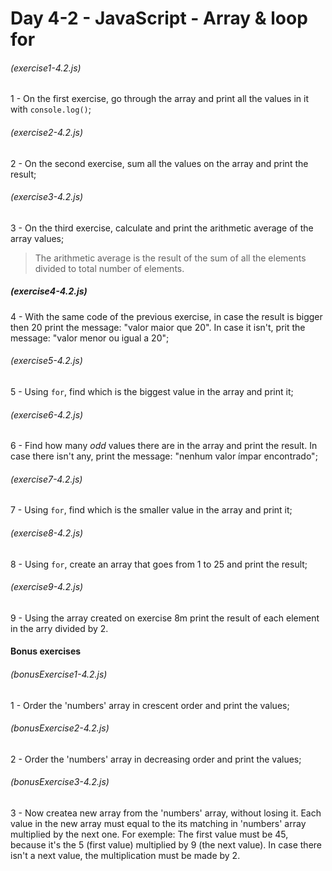 # Day 4-2 - JavaScript - Array & loop for

###### (exercise1-4.2.js)

1 - On the first exercise, go through the array and print all the values in it with `console.log()`;

###### (exercise2-4.2.js)

2 - On the second exercise, sum all the values on the array and print the result;

###### (exercise3-4.2.js)

3 - On the third exercise, calculate and print the arithmetic average of the array values;
  > The arithmetic average is the result of the sum of all the elements divided to total number of elements.

##### (exercise4-4.2.js)

4 - With the same code of the previous exercise, in case the result is bigger then 20 print the message: "valor maior que 20". In case it isn't, prit the message: "valor menor ou igual a 20";

###### (exercise5-4.2.js)

5 - Using `for`, find which is the biggest value in the array and print it;

###### (exercise6-4.2.js)

6 - Find how many _odd_ values there are in the array and print the result. In case there isn't any, print the message: "nenhum valor ímpar encontrado";

###### (exercise7-4.2.js)

7 - Using `for`, find which is the smaller value in the array and print it;

###### (exercise8-4.2.js)

8 - Using `for`, create an array that goes from 1 to 25 and print the result;

###### (exercise9-4.2.js)

9 - Using the array created on exercise 8m print the result of each element in the arry divided by 2.

#### Bonus exercises

###### (bonusExercise1-4.2.js)

1 - Order the 'numbers' array in crescent order and print the values;

###### (bonusExercise2-4.2.js)

2 - Order the 'numbers' array in decreasing order and print the values;

###### (bonusExercise3-4.2.js)

3 - Now createa new array from the 'numbers' array, without losing it. Each value in the new array must equal to the its matching in 'numbers' array multiplied by the next one. For exemple: The first value must be 45, because it's the 5 (first value) multiplied by 9 (the next value).
In case there isn't a next value, the multiplication must be made by 2.
